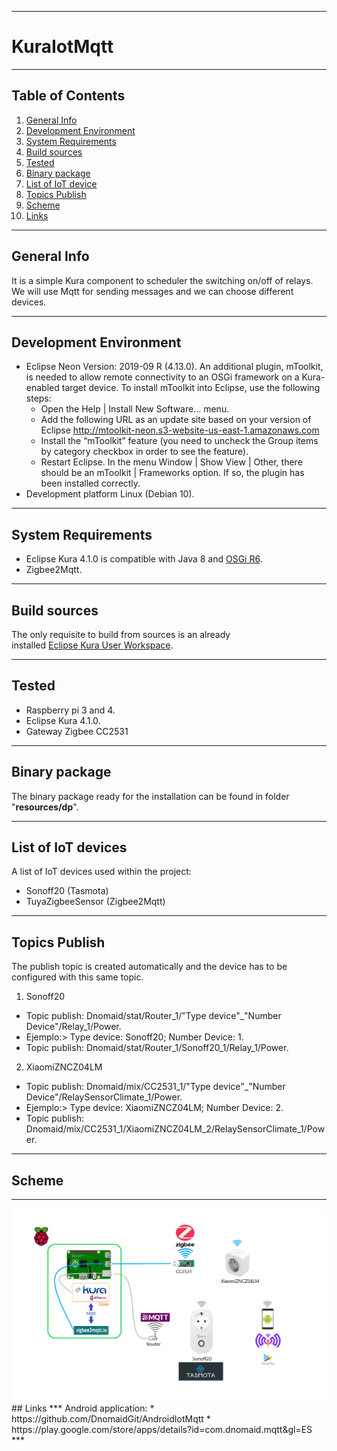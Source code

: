 ***
# KuraIotMqtt
***
## Table of Contents
1. [General Info](#general-info)
2. [Development Environment](#development-environment)
3. [System Requirements](#system-requirements)
4. [Build sources](#build-sources)
5. [Tested](#tested)
6. [Binary package](#binary-package)
7. [List of IoT device](#list-of-iot-devices)
8. [Topics Publish](#topics-publish)
9. [Scheme](#scheme)
10. [Links](#links)
***
## General Info
It is a simple Kura component to scheduler the switching on/off of relays. We will use Mqtt for sending messages and we can choose different devices.
***
## Development Environment
* Eclipse Neon Version: 2019-09 R (4.13.0). An additional plugin, mToolkit, is needed to allow remote connectivity to an OSGi framework on a Kura-enabled target device. To install mToolkit into Eclipse, use the following steps: 
  + Open the Help | Install New Software… menu.
  + Add the following URL as an update site based on your version of Eclipse http://mtoolkit-neon.s3-website-us-east-1.amazonaws.com
  + Install the “mToolkit” feature (you need to uncheck the Group items by category checkbox in order to see the feature).
  + Restart Eclipse. In the menu Window | Show View | Other, there should be an mToolkit | Frameworks option. If so, the plugin has been installed correctly.
* Development platform Linux (Debian 10).
***
## System Requirements
* Eclipse Kura 4.1.0 is compatible with Java 8 and [OSGi R6](https://docs.osgi.org/specification/).
* Zigbee2Mqtt.
***
## Build sources
The only requisite to build from sources is an already  
installed [Eclipse Kura User Workspace](https://www.eclipse.org/kura/downloads.php).
***  
## Tested
* Raspberry pi 3 and 4.
* Eclipse Kura 4.1.0.
* Gateway Zigbee CC2531
***
## Binary package
The binary package ready for the installation can be
found in folder "**resources/dp**".
***
## List of IoT devices
A list of IoT devices used within the project:
* Sonoff20 (Tasmota)
* TuyaZigbeeSensor (Zigbee2Mqtt)
***
## Topics Publish
The publish topic is created automatically and the device has to be configured with this same topic. 
1. Sonoff20
  + Topic publish: Dnomaid/stat/Router_1/"Type device"_"Number Device"/Relay_1/Power.
  + Ejemplo:> Type device: Sonoff20; Number Device: 1.
  +    Topic publish: Dnomaid/stat/Router_1/Sonoff20_1/Relay_1/Power.
2. XiaomiZNCZ04LM
  + Topic publish: Dnomaid/mix/CC2531_1/"Type device"_"Number Device"/RelaySensorClimate_1/Power.
  + Ejemplo:> Type device: XiaomiZNCZ04LM; Number Device: 2.
  +    Topic publish: Dnomaid/mix/CC2531_1/XiaomiZNCZ04LM_2/RelaySensorClimate_1/Power.
***
## Scheme
***
<div align="center">
     <img src="/Images/Scheme.png" width"200px"</img>
</div>
## Links
***
Android application:
* https://github.com/DnomaidGit/AndroidIotMqtt
* https://play.google.com/store/apps/details?id=com.dnomaid.mqtt&gl=ES
***
